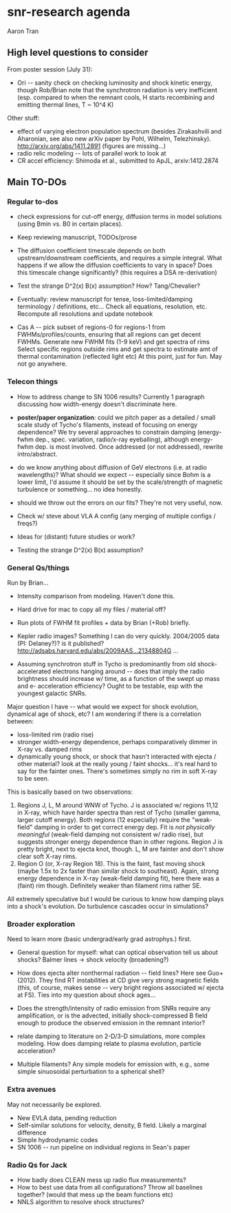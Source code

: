 snr-research agenda
===================
Aaron Tran

High level questions to consider
--------------------------------

From poster session (July 31):
* Ori -- sanity check on checking luminosity and shock kinetic energy, though
  Rob/Brian note that the synchrotron radiation is very inefficient (esp.
  compared to when the remnant cools, H starts recombining and emitting thermal
  lines, T ~ 10^4 K)

Other stuff:
* effect of varying electron population spectrum (besides Zirakashvili and
  Aharonian, see also new arXiv paper by Pohl, Wilhelm, Telezhinsky).
  http://arxiv.org/abs/1411.2891 (figures are missing...)
* radio relic modeling -- lots of parallel work to look at
* CR accel efficiency: Shimoda et al., submitted to ApJL, arxiv:1412.2874

Main TO-DOs
-----------

### Regular to-dos

* check expressions for cut-off energy, diffusion terms in model solutions
  (using Bmin vs. B0 in certain places).

* Keep reviewing manuscript, TODOs/prose

* The diffusion coefficient timescale depends on both upstream/downstream
  coefficients, and requires a simple integral.  What happens if we allow the
  diffusion coefficients to vary in space?  Does this timescale change significantly?
  (this requires a DSA re-derivation)

* Test the strange D^2(x) B(x) assumption? How?  Tang/Chevalier?

* Eventually: review manuscript for tense, loss-limited/damping terminology /
  definitions, etc...  Check all equations, resolution, etc.
  Recompute all resolutions and update notebook

* Cas A -- pick subset of regions-0 for regions-1 from FWHMs/profiles/counts,
  ensuring that all regions can get decent FWHMs.
  Generate new FWHM fits (1-9 keV) and get spectra of rims
  Select specific regions outside rims and get spectra to estimate amt of
  thermal contamination (reflected light etc)
  At this point, just for fun.  May not go anywhere.

### Telecon things

* How to address change to SN 1006 results?  Currently 1 paragraph discussing
  how width-energy doesn't discriminate here.

* __poster/paper organization__: could we pitch paper as a detailed / small
  scale study of Tycho's filaments, instead of focusing on energy dependence?
  We try several approaches to constrain damping (energy-fwhm dep., spec.
  variation, radio/x-ray eyeballing), although energy-fwhm dep. is most
  involved.  Once addressed (or not addressed), rewrite intro/abstract.

* do we know anything about diffusion of GeV electrons (i.e. at radio
  wavelengths)?  What should we expect -- especially since Bohm is a lower
  limit, I'd assume it should be set by the scale/strength of magnetic
  turbulence or something... no idea honestly.

* should we throw out the errors on our fits?  They're not very useful, now.

* Check w/ steve about VLA A config (any merging of multiple configs / freqs?)

* Ideas for (distant) future studies or work?

* Testing the strange D^2(x) B(x) assumption?

### General Qs/things

Run by Brian...

* Intensity comparison from modeling.  Haven't done this.

* Hard drive for mac to copy all my files / material off?

* Run plots of FWHM fit profiles + data by Brian (+Rob) briefly.

* Kepler radio images?  Something I can do very quickly.
  2004/2005 data (PI: Delaney?)?  is it published?
  http://adsabs.harvard.edu/abs/2009AAS...21348804G ...

* Assuming synchrotron stuff in Tycho is predominantly from old
  shock-accelerated electrons hanging around -- does that imply the radio
  brightness should increase w/ time, as a function of the swept up mass and e-
  acceleration efficiency?  Ought to be testable, esp with the youngest
  galactic SNRs.

Major question I have -- what would we expect for shock evolution, dynamical
age of shock, etc?  I am wondering if there is a correlation between:
- loss-limited rim (radio rise)
- stronger width-energy dependence, perhaps comparatively dimmer in X-ray vs.
damped rims
- dynamically young shock, or shock that hasn't interacted with ejecta /
other material?
look at the really young / faint shocks... it's real hard to say for the
fainter ones.  There's sometimes simply no rim in soft X-ray to be seen.

This is basically based on two observations:
1. Regions J, L, M around WNW of Tycho.  J is associated w/ regions 11,12
   in X-ray, which have harder spectra than rest of Tycho (smaller gamma,
   larger cutoff energy).  Both regions (12 especially) require the
   "weak-field" damping in order to get correct energy dep.  Fit is _not
   physically meaningful_ (weak-field damping not consistent w/ radio rise),
   but suggests stronger energy dependence than in other regions.
   Region J is pretty bright, next to ejecta knot, though.  L, M are fainter
   and don't show clear soft X-ray rims.
2. Region O (or, X-ray Region 18).  This is the faint, fast moving shock (maybe
   1.5x to 2x faster than similar shock to southeast).  Again, strong energy
   dependence in X-ray (weak-field damping fit), here there was a (faint) rim
   though.  Definitely weaker than filament rims rather SE.

All extremely speculative but I would be curious to know how damping plays into
a shock's evolution.  Do turbulence cascades occur in simulations?

### Broader exploration

Need to learn more (basic undergrad/early grad astrophys.) first.

* General question for myself: what can optical observation tell us about
  shocks?  Balmer lines -> shock velocity (broadening?)

* How does ejecta alter nonthermal radiation -- field lines?  Here see Guo+
  (2012).  They find RT instabilities at CD give very strong magnetic fields
  (this, of course, makes sense -- very bright regions associated w/ ejecta at
  FS).  Ties into my question about shock ages...

* Does the strength/intensity of radio emission from SNRs require any
  amplification, or is the advected, initially shock-compressed B field enough
  to produce the observed emission in the remnant interior?

* relate damping to literature on 2-D/3-D simulations, more complex modeling.
  How does damping relate to plasma evolution, particle acceleration?

* Multiple filaments?  Any simple models for emission with, e.g., some simple
  sinuosoidal perturbation to a spherical shell?

### Extra avenues

May not necessarily be explored.

* New EVLA data, pending reduction
* Self-similar solutions for velocity, density, B field.  Likely a marginal
  difference
* Simple hydrodynamic codes
* SN 1006 -- run pipeline on individual regions in Sean's paper

### Radio Qs for Jack

* How badly does CLEAN mess up radio flux measurements?
* How to best use data from all configurations?  Throw all baselines together?
  (would that mess up the beam functions etc)
* NNLS algorithm to resolve shock structures?
